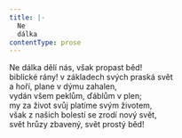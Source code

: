 ```yaml
---
title: |-
  Ne
  dálka
contentType: prose
---
```


Ne dálka dělí nás, však propast běd!  
biblické rány! v základech svých praská svět  
a hoří, plane v dýmu zahalen,  
vydán všem peklům, ďáblům v plen;  
my za život svůj platíme svým životem,  
však z našich bolestí se zrodí nový svět,  
svět hrůzy zbavený, svět prostý běd!
